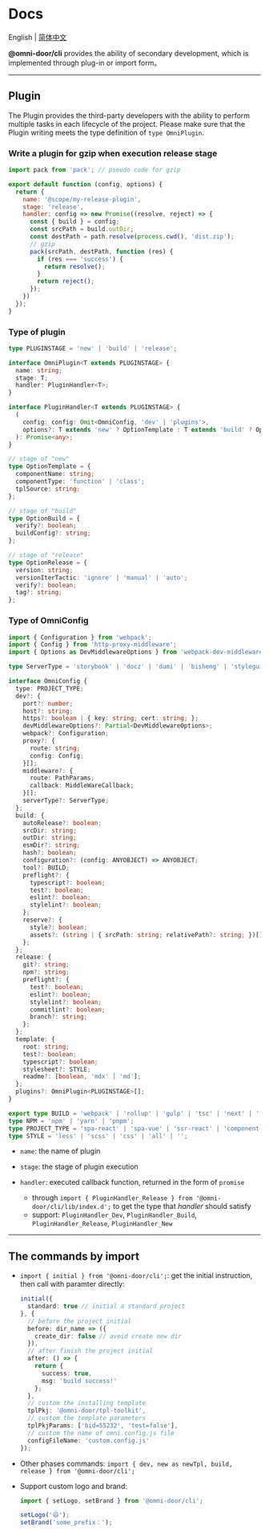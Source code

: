 # Docs

English | [简体中文](./DEV.zh-CN.md)

**@omni-door/cli** provides the ability of secondary development, which is implemented through plug-in or import form。

---

## Plugin
The Plugin provides the third-party developers with the ability to perform multiple tasks in each lifecycle of the project. Please make sure that the Plugin writing meets the type definition of `type OmniPlugin`.

### Write a plugin for gzip when execution release stage

```js
import pack from 'pack'; // pseudo code for gzip

export default function (config, options) {
  return {
    name: '@scope/my-release-plugin',
    stage: 'release',
    handler: config => new Promise((resolve, reject) => {
      const { build } = config;
      const srcPath = build.outDir;
      const destPath = path.resolve(process.cwd(), 'dist.zip');
      // gzip
      pack(srcPath, destPath, function (res) {
        if (res === 'success') {
          return resolve();
        }
        return reject();
      });
    })
  });
}
```

### Type of plugin
```ts
type PLUGINSTAGE = 'new' | 'build' | 'release';

interface OmniPlugin<T extends PLUGINSTAGE> {
  name: string;
  stage: T;
  handler: PluginHandler<T>;
}

interface PluginHandler<T extends PLUGINSTAGE> {
  (
    config: config: Omit<OmniConfig, 'dev' | 'plugins'>,
    options?: T extends 'new' ? OptionTemplate : T extends 'build' ? OptionBuild : OptionRelease
  ): Promise<any>;
}

// stage of "new"
type OptionTemplate = {
  componentName: string;
  componentType: 'function' | 'class';
  tplSource: string;
};

// stage of "build"
type OptionBuild = {
  verify?: boolean;
  buildConfig?: string;
};

// stage of "release"
type OptionRelease = {
  version: string;
  versionIterTactic: 'ignore' | 'manual' | 'auto';
  verify?: boolean;
  tag?: string;
};
```

### Type of OmniConfig
```ts
import { Configuration } from 'webpack';
import { Config } from 'http-proxy-middleware';
import { Options as DevMiddlewareOptions } from 'webpack-dev-middleware';

type ServerType = 'storybook' | 'docz' | 'dumi' | 'bisheng' | 'styleguidist' | 'default';

interface OmniConfig {
  type: PROJECT_TYPE;
  dev?: {
    port?: number;
    host?: string;
    https?: boolean | { key: string; cert: string; };
    devMiddlewareOptions?: Partial<DevMiddlewareOptions>;
    webpack?: Configuration;
    proxy?: {
      route: string;
      config: Config;
    }[];
    middleware?: {
      route: PathParams;
      callback: MiddleWareCallback;
    }[];
    serverType?: ServerType;
  };
  build: {
    autoRelease?: boolean;
    srcDir: string;
    outDir: string;
    esmDir?: string;
    hash?: boolean;
    configuration?: (config: ANYOBJECT) => ANYOBJECT;
    tool?: BUILD;
    preflight?: {
      typescript?: boolean;
      test?: boolean;
      eslint?: boolean;
      stylelint?: boolean;
    };
    reserve?: {
      style?: boolean;
      assets?: (string | { srcPath: string; relativePath?: string; })[];
    };
  };
  release: {
    git?: string;
    npm?: string;
    preflight?: {
      test?: boolean;
      eslint?: boolean;
      stylelint?: boolean;
      commitlint?: boolean;
      branch?: string;
    };
  };
  template: {
    root: string;
    test?: boolean;
    typescript?: boolean;
    stylesheet?: STYLE;
    readme?: [boolean, 'mdx' | 'md'];
  };
  plugins?: OmniPlugin<PLUGINSTAGE>[];
}

export type BUILD = 'webpack' | 'rollup' | 'gulp' | 'tsc' | 'next' | '';
type NPM = 'npm' | 'yarn' | 'pnpm';
type PROJECT_TYPE = 'spa-react' | 'spa-vue' | 'ssr-react' | 'component-react' | 'toolkit';
type STYLE = 'less' | 'scss' | 'css' | 'all' | '';
```

- `name`: the name of plugin

- `stage`: the stage of plugin execution

- `handler`: executed callback function, returned in the form of `promise`

  - through `import { PluginHandler_Release } from '@omni-door/cli/lib/index.d';` to get the type that *handler* should satisfy
  - support: `PluginHandler_Dev`, `PluginHandler_Build`, `PluginHandler_Release`, `PluginHandler_New`
---

## The commands by import
- `import { initial } from '@omni-door/cli';`: get the initial instruction, then call with paramter directly:

  ```ts
  initial({
    standard: true // initial a standard project
  }, {
    // before the project initial
    before: dir_name => ({
      create_dir: false // avoid create new dir
    }),
    // after finish the project initial
    after: () => {
      return {
        success: true,
        msg: 'build success!'
      };
    },
    // custom the installing template
    tplPkj: '@omni-door/tpl-toolkit',
    // custom the template parameters
    tplPkjParams: ['bid=55232', 'test=false'],
    // custom the name of omni.config.js file
    configFileName: 'custom.config.js'
  });
  ```

- Other phases commands: `import { dev, new as newTpl, build, release } from '@omni-door/cli';`

- Support custom logo and brand:
  ```ts
  import { setLogo, setBrand } from '@omni-door/cli';

  setLogo('😄');
  setBrand('some_prefix：');
  ```